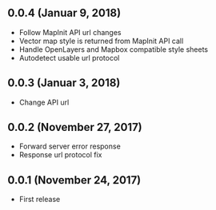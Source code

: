 ## 0.0.4 (Januar 9, 2018)
- Follow MapInit API url changes
- Vector map style is returned from MapInit API call
- Handle OpenLayers and Mapbox compatible style sheets
- Autodetect usable url protocol

## 0.0.3 (Januar 3, 2018)
- Change API url

## 0.0.2 (November 27, 2017)
- Forward server error response
- Response url protocol fix

## 0.0.1 (November 24, 2017)
- First release
